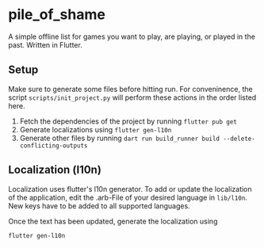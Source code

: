 # pile_of_shame

A simple offline list for games you want to play, are playing, or played in the past.
Written in Flutter.

## Setup
Make sure to generate some files before hitting run.
For conveninence, the script `scripts/init_project.py` will perform these actions in the order listed here.
1. Fetch the dependencies of the project by running `flutter pub get`
2. Generate localizations using `flutter gen-l10n`
3. Generate other files by running `dart run build_runner build --delete-conflicting-outputs`

## Localization (l10n)
Localization uses flutter's l10n generator.
To add or update the localization of the application, edit the .arb-File of your desired language in `lib/l10n`.
New keys have to be added to all supported languages.

Once the text has been updated, generate the localization using
```bash
flutter gen-l10n
```